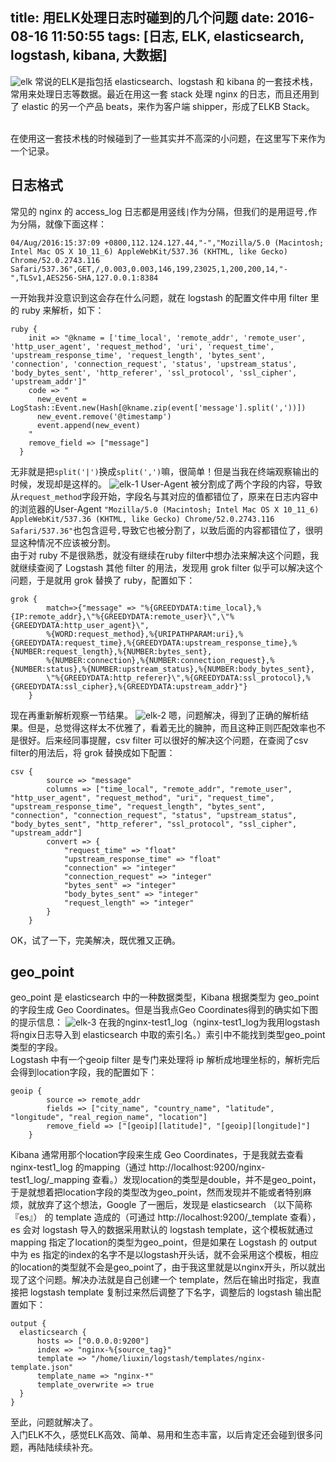 title: 用ELK处理日志时碰到的几个问题
date: 2016-08-16 11:50:55
tags: [日志, ELK, elasticsearch, logstash, kibana, 大数据]
---
![elk](http://nnblog-storage.b0.upaiyun.com/img/elk.png)
常说的ELK是指包括 elasticsearch、logstash 和 kibana 的一套技术栈，常用来处理日志等数据。最近在用这一套 stack 处理 nginx 的日志，而且还用到了 elastic 的另一个产品 beats，来作为客户端 shipper，形成了ELKB Stack。
<!-- more -->
<br />
在使用这一套技术栈的时候碰到了一些其实并不高深的小问题，在这里写下来作为一个记录。

## 日志格式
常见的 nginx 的 access_log 日志都是用竖线`|`作为分隔，但我们的是用逗号`,`作为分隔，就像下面这样：
```
04/Aug/2016:15:37:09 +0800,112.124.127.44,"-","Mozilla/5.0 (Macintosh; Intel Mac OS X 10_11_6) AppleWebKit/537.36 (KHTML, like Gecko) Chrome/52.0.2743.116 Safari/537.36",GET,/,0.003,0.003,146,199,23025,1,200,200,14,"-",TLSv1,AES256-SHA,127.0.0.1:8384
```
一开始我并没意识到这会存在什么问题，就在 logstash 的配置文件中用 filter 里的 ruby 来解析，如下：
```
ruby {
    init => "@kname = ['time_local', 'remote_addr', 'remote_user', 'http_user_agent', 'request_method', 'uri', 'request_time', 'upstream_response_time', 'request_length', 'bytes_sent', 'connection', 'connection_request', 'status', 'upstream_status', 'body_bytes_sent', 'http_referer', 'ssl_protocol', 'ssl_cipher', 'upstream_addr']"
    code => "
      new_event = LogStash::Event.new(Hash[@kname.zip(event['message'].split(','))])
      new_event.remove('@timestamp')
      event.append(new_event)
    "
    remove_field => ["message"]
  }
```
无非就是把`split('|')`换成`split(',')`嘛，很简单！但是当我在终端观察输出的时候，发现却是这样的。
![elk-1](http://nnblog-storage.b0.upaiyun.com/img/elk-1.png!watermark1.0)
User-Agent 被分割成了两个字段的内容，导致从`request_method`字段开始，字段名与其对应的值都错位了，原来在日志内容中的浏览器的User-Agent `"Mozilla/5.0 (Macintosh; Intel Mac OS X 10_11_6) AppleWebKit/537.36 (KHTML, like Gecko) Chrome/52.0.2743.116 Safari/537.36"`也包含逗号`,`导致它也被分割了，以致后面的内容都错位了，很明显这种情况不应该被分割。<br />
由于对 ruby 不是很熟悉，就没有继续在ruby filter中想办法来解决这个问题，我就继续查阅了 Logstash 其他 filter 的用法，发现用 grok filter 似乎可以解决这个问题，于是就用 grok 替换了 ruby，配置如下：
```
grok {
        match=>{"message" => "%{GREEDYDATA:time_local},%{IP:remote_addr},\"%{GREEDYDATA:remote_user}\",\"%{GREEDYDATA:http_user_agent}\",
        %{WORD:request_method},%{URIPATHPARAM:uri},%{GREEDYDATA:request_time},%{GREEDYDATA:upstream_response_time},%{NUMBER:request_length},%{NUMBER:bytes_sent},
        %{NUMBER:connection},%{NUMBER:connection_request},%{NUMBER:status},%{NUMBER:upstream_status},%{NUMBER:body_bytes_sent},
        \"%{GREEDYDATA:http_referer}\",%{GREEDYDATA:ssl_protocol},%{GREEDYDATA:ssl_cipher},%{GREEDYDATA:upstream_addr}"}
    }
```
现在再重新解析观察一节结果。
![elk-2](http://nnblog-storage.b0.upaiyun.com/img/elk-2.png!watermark1.0)
嗯，问题解决，得到了正确的解析结果。但是，总觉得这样太不优雅了，看着无比的臃肿，而且这种正则匹配效率也不是很好。后来经同事提醒，csv filter 可以很好的解决这个问题，在查阅了csv filter的用法后，将 grok 替换成如下配置：
```
csv {
		source => "message"
		columns => ["time_local", "remote_addr", "remote_user", "http_user_agent", "request_method", "uri", "request_time", "upstream_response_time", "request_length", "bytes_sent", "connection", "connection_request", "status", "upstream_status", "body_bytes_sent", "http_referer", "ssl_protocol", "ssl_cipher", "upstream_addr"]
		convert => {
			"request_time" => "float"
			"upstream_response_time" => "float"
			"connection" => "integer"
			"connection_request" => "integer"
			"bytes_sent" => "integer"
			"body_bytes_sent" => "integer"
			"request_length" => "integer"
		}
	}
```
OK，试了一下，完美解决，既优雅又正确。

## geo_point
geo_point 是 elasticsearch 中的一种数据类型，Kibana 根据类型为 geo_point 的字段生成 Geo Coordinates。但是当我点Geo Coordinates得到的确实如下图的提示信息：
![elk-3](http://nnblog-storage.b0.upaiyun.com/img/elk-3.png)
在我的nginx-test1_log（nginx-test1_log为我用logstash将ngix日志导入到 elasticsearch 中取的索引名。）索引中不能找到类型geo_point类型的字段。<br />
Logstash 中有一个geoip filter 是专门来处理将 ip 解析成地理坐标的，解析完后会得到location字段，我的配置如下：
```
geoip {
		source => remote_addr
		fields => ["city_name", "country_name", "latitude", "longitude", "real_region_name", "location"]
		remove_field => ["[geoip][latitude]", "[geoip][longitude]"]
	}
```
Kibana 通常用那个location字段来生成 Geo Coordinates，于是我就去查看 nginx-test1_log 的mapping（通过 http://localhost:9200/nginx-test1_log/_mapping 查看。）发现location的类型是double，并不是geo_point，于是就想着把location字段的类型改为geo_point，然而发现并不能或者特别麻烦，就放弃了这个想法，Google 了一圈后，发现是 elasticsearch （以下简称『es』） 的 template 造成的（可通过 http://localhost:9200/_template 查看），es 会对 logstash 导入的数据采用默认的 logstash template，这个模板就通过 mapping 指定了location的类型为geo_point，但是如果在 Logstash 的 output 中为 es 指定的index的名字不是以logstash开头话，就不会采用这个模板，相应的location的类型就不会是geo_point了，由于我这里就是以nginx开头，所以就出现了这个问题。解决办法就是自己创建一个 template，然后在输出时指定，我直接把 logstash template 复制过来然后调整了下名字，调整后的 logstash 输出配置如下：
```
output {
  elasticsearch {
      hosts => ["0.0.0.0:9200"]
      index => "nginx-%{source_tag}"
      template => "/home/liuxin/logstash/templates/nginx-template.json"
      template_name => "nginx-*"
      template_overwrite => true
  }
}
```
至此，问题就解决了。<br />
入门ELK不久，感觉ELK高效、简单、易用和生态丰富，以后肯定还会碰到很多问题，再陆陆续续补充。
